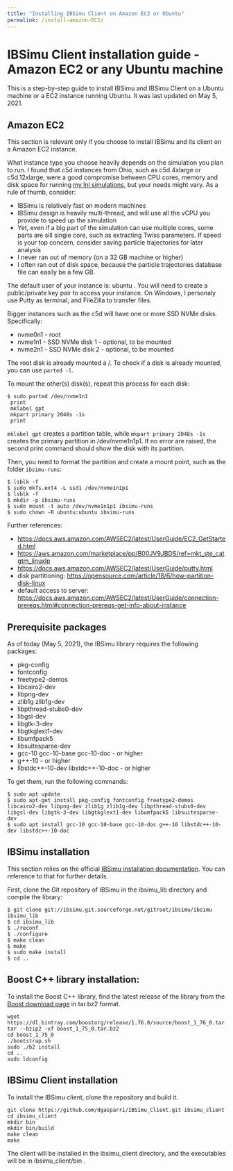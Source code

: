 ```yaml
---
title: "Installing IBSimu Client on Amazon EC2 or Ubuntu"
permalink: /install-amazon-EC2/
---
```

# IBSimu Client installation guide - Amazon EC2 or any Ubuntu machine

This is a step-by-step guide to install IBSimu and IBSimu Client on a Ubuntu machine or a EC2 instance running Ubuntu. It was last updated on May 5, 2021.

## Amazon EC2

This section is relevant only if you choose to install IBSimu and its client on a Amazon EC2 instance.

What instance type you choose heavily depends on the simulation you plan to run. I found that c5d instances from Ohio, such as c5d.4xlarge or c5d.12xlarge, were a good compromise between CPU cores, memory and disk space for running [my lnl simulations](https://github.com/dgasparri/infn-lnl-ibsimu), but your needs might vary. As a rule of thumb, consider:
* IBSimu is relatively fast on modern machines
* IBSimu design is heavily multi-thread, and will use all the vCPU you provide to speed up the simulation
* Yet, even if a big part of the simulation can use multiple cores, some parts are sill single core, such as extracting Twiss parameters. If speed is your top concern, consider saving particle trajectories for later analysis
* I never ran out of memory (on a 32 GB machine or higher)
* I often ran out of disk space, because the particle trajectories database file can easily be a few GB.


The default user of your instance is: ubuntu . You will need to create a public/private key pair to access your instance. On Windows, I personaly use Putty as terminal, and FileZilla to transfer files.

Bigger instances such as the c5d will have one or more SSD NVMe disks. Specifically:

* nvme0n1 - root
* nvme1n1 - SSD NVMe disk 1 - optional, to be mounted
* nvme2n1 - SSD NVMe disk 2 - optional, to be mounted

The root disk is already mounted a /. To check if a disk is already mounted, you can use `parted -l`.

To mount the other(s) disk(s), repeat this process for each disk:

```
$ sudo parted /dev/nvme1n1
 print
 mklabel gpt 
 mkpart primary 2048s -1s 
 print 
```

 `mklabel gpt` creates a partition table, while `mkpart primary 2048s -1s` creates the primary partition in /dev/nvme1n1p1. If no error are raised, the second print command should show the disk with its partition.

Then, you need to format the partition and create a mount point, such as the folder `ibsimu-runs`:

```
$ lsblk -f
$ sudo mkfs.ext4 -L ssd1 /dev/nvme1n1p1
$ lsblk -f
$ mkdir -p ibsimu-runs
$ sudo mount -t auto /dev/nvme1n1p1 ibsimu-runs
$ sudo chown -R ubuntu:ubuntu ibsimu-runs
```

Further references:

* https://docs.aws.amazon.com/AWSEC2/latest/UserGuide/EC2_GetStarted.html
* https://aws.amazon.com/marketplace/pp/B00JV9JBDS/ref=mkt_ste_catgtm_linuxlp
* https://docs.aws.amazon.com/AWSEC2/latest/UserGuide/putty.html
* disk partitioning: https://opensource.com/article/18/6/how-partition-disk-linux
* default access to server: https://docs.aws.amazon.com/AWSEC2/latest/UserGuide/connection-prereqs.html#connection-prereqs-get-info-about-instance


## Prerequisite packages

As of today (May 5, 2021), the IBSimu library requires the following packages: 

* pkg-config
* fontconfig 
* freetype2-demos
* libcairo2-dev
* libpng-dev
* zlib1g zlib1g-dev
* libpthread-stubs0-dev
* libgsl-dev
* libgtk-3-dev
* libgtkglext1-dev
* libumfpack5
* libsuitesparse-dev
* gcc-10 gcc-10-base gcc-10-doc - or higher
* g++-10 - or higher
* libstdc++-10-dev libstdc++-10-doc  - or higher


To get them, run the following commands:

```
$ sudo apt update
$ sudo apt-get install pkg-config fontconfig freetype2-demos libcairo2-dev libpng-dev zlib1g zlib1g-dev libpthread-stubs0-dev libgsl-dev libgtk-3-dev libgtkglext1-dev libumfpack5 libsuitesparse-dev
$ sudo apt install gcc-10 gcc-10-base gcc-10-doc g++-10 libstdc++-10-dev libstdc++-10-doc 
```

## IBSimu installation

This section relies on the official [IBSimu installation documentation](http://ibsimu.sourceforge.net/installation.html). You can reference to that for further details.

First, clone the Git repository of IBSimu in the ibsimu_lib directory and compile the library:

```
$ git clone git://ibsimu.git.sourceforge.net/gitroot/ibsimu/ibsimu ibsimu_lib
$ cd ibsimu_lib
$ ./reconf
$ ./configure
$ make clean
$ make
$ sudo make install
$ cd ..

```

## Boost C++ library installation:

To install the Boost C++ library, find the latest release of the library from the [Boost download page](https://www.boost.org/users/download/) in tar.bz2 format. 

```
wget https://dl.bintray.com/boostorg/release/1.76.0/source/boost_1_76_0.tar.bz2
tar --bzip2 -xf boost_1_75_0.tar.bz2
cd boost_1_75_0
./bootstrap.sh 
sudo ./b2 install
cd ..
sudo ldconfig
```

## IBSimu Client installation

To install the IBSimu client, clone the repository and build it.

```
git clone https://github.com/dgasparri/IBSimu_Client.git ibsimu_client
cd ibsimu_client
mkdir bin
mkdir bin/build
make clean
make
```

The client will be installed in the ibsimu_client directory, and the executables will be in ibsimu_client/bin .

